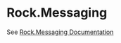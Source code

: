Rock.Messaging
==============
See [Rock.Messaging Documentation](http://rockframework.org/documentation/Rock.Messaging/html/R_Project_Documentation.htm)
